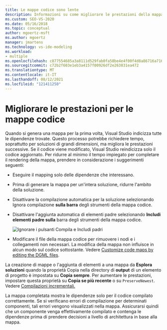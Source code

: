 ```yaml
---
title: Le mappe codice sono lente
description: Informazioni su come migliorare le prestazioni della mappa codice e su come ridurre al minimo il tempo necessario per completare il rendering.
ms.custom: SEO-VS-2020
ms.date: 05/16/2018
ms.topic: conceptual
author: mgoertz-msft
ms.author: mgoertz
manager: jmartens
ms.technology: vs-ide-modeling
ms.workload:
- multiple
ms.openlocfilehash: c877554685a3a8111d529fab0fa58be4e4f00f4d8a86716a716391cbc97ac55e
ms.sourcegitcommit: c72b2f603e1eb3a4157f00926df2e263831ea472
ms.translationtype: MT
ms.contentlocale: it-IT
ms.lasthandoff: 08/12/2021
ms.locfileid: "121411250"
---
```

# <a name="improve-performance-for-code-maps"></a>Migliorare le prestazioni per le mappe codice

Quando si genera una mappa per la prima volta, Visual Studio indicizza tutte le dipendenze trovate. Questo processo potrebbe richiedere tempo, soprattutto per soluzioni di grandi dimensioni, ma migliora le prestazioni successive. Se il codice viene modificato, Visual Studio reindicizza solo il codice aggiornato. Per ridurre al minimo il tempo impiegato per completare il rendering della mappa, prendere in considerazione i suggerimenti seguenti:

- Eseguire il mapping solo delle dipendenze che interessano.

- Prima di generare la mappa per un'intera soluzione, ridurre l'ambito della soluzione.

- Disattivare la compilazione automatica per la soluzione selezionando Ignora compilazione **sulla barra** degli strumenti della mappa codice.

- Disattivare l'aggiunta automatica di elementi padre selezionando **Includi elementi padre sulla** barra degli strumenti della mappa codice.

   ![Ignorare i pulsanti Compila e Includi padri](../modeling/media/codemapsfilterskipbuildicons.png)

- Modificare il file della mappa codice per rimuovere i nodi e i collegamenti non necessari. La modifica della mappa non influisce in alcun modo sul codice sottostante. Vedere [Customize code maps by editing the DGML files](../modeling/customize-code-maps-by-editing-the-dgml-files.md).

La creazione di mappe o l'aggiunta di elementi a una mappa da **Esplora soluzioni** quando la proprietà Copia nella directory di **output** di un elemento di progetto è impostata su **Copia sempre**. Per aumentare le prestazioni, impostare questa proprietà su **Copia se più recente** o su `PreserveNewest`. Vedere [Compilazioni incrementali.](../msbuild/incremental-builds.md)

La mappa completata mostra le dipendenze solo per il codice compilato correttamente. Se si verificano errori di compilazione per determinati componenti, tali errori vengono visualizzati nella mappa. Assicurarsi quindi che un componente venga effettivamente compilato e contenga le dipendenze prima di prendere decisioni a livello di architettura in base alla mappa.
